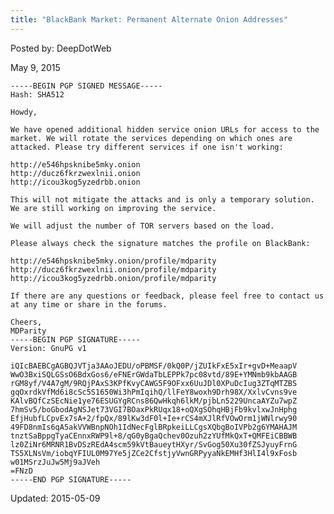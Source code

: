 ```yaml
---
title: "BlackBank Market: Permanent Alternate Onion Addresses"
---
```


Posted by: DeepDotWeb 

<span>May 9, 2015</span>



    -----BEGIN PGP SIGNED MESSAGE-----
    Hash: SHA512
    
    Howdy,
    
    We have opened additional hidden service onion URLs for access to the market. We will rotate the services depending on which ones are attacked. Please try different services if one isn't working:
    
    http://e546hpsknibe5mky.onion
    http://ducz6fkrzwexlnii.onion
    http://icou3kog5yzedrbb.onion
    
    This will not mitigate the attacks and is only a temporary solution. We are still working on improving the service.
    
    We will adjust the number of TOR servers based on the load.
    
    Please always check the signature matches the profile on BlackBank:
    
    http://e546hpsknibe5mky.onion/profile/mdparity
    http://ducz6fkrzwexlnii.onion/profile/mdparity
    http://icou3kog5yzedrbb.onion/profile/mdparity
    
    If there are any questions or feedback, please feel free to contact us at any time or share in the forums.
    
    Cheers,
    MDParity
    -----BEGIN PGP SIGNATURE-----
    Version: GnuPG v1
    
    iQIcBAEBCgAGBQJVTja3AAoJEDU/oPBMSF/0kQ0P/jZUIkFxE5xIr+gvD+MeaapV
    WwO3BxiSQLGSsO6BdxGos6/eFNErGWdaTbLEPPk7pc08vtd/89E+YMNmb9kbAAGB
    rGM8yf/V4A7gM/9RQjPAxS3KPfKvyCAWG5F9OFxx6UuJDl0XPuDcIug3ZTqMTZBS
    gqOxrdkVfMd6i8cSc5S1650Wi3hPmIqihQ/llFeY8woxh9Drh98X/XxlvCvns9ve
    KAlvBQfCzSEcNie1ye76ESUGYgRCns86QwHkqh6lkM/pjbLn5229UncaAYZu7wpZ
    7hmSv5/boGbodAgNSJet73VGI7BOaxPkRUqx18+oQXgSOhqHBjFb9kvlxwJnHphg
    EfjHubfLCpvEx7sA+2/fpQx/89lKw3dF0l+Ie+rCS4mXJlRfVOwOrm1jWNlrwy90
    49FD8nmIs6qA5akVVWBnpNOh1IdNecFglBRpkeiLLCgsXQbgBoIVPb2g6YMAHAJM
    tnztSaBppgTyaCEnnxRWP9l+8/qG0yBgaQchev0Ozuh2zYUfMkQxT+QMFEiCBBWB
    lz0ZiNr6MRNR1BvDSzREdA4scm59kVtBaueytHXyr/SvGog50Xu30fZSJyuyFrnG
    TS5XLNsVm/iobqYFIUL0M97Ye5jZCe2CfstjyVwnGRPyyaNkEMHf3HlI4l9xFosb
    w01MSrzJuJw5Mj9aJVeh
    =FNzD
    -----END PGP SIGNATURE-----

    


    

    

Updated: 2015-05-09

    
